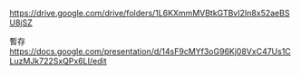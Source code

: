 https://drive.google.com/drive/folders/1L6KXmmMVBtkGTBvI2In8x52aeBSU8jSZ

暫存
https://docs.google.com/presentation/d/14sF9cMYf3oG96Kj08VxC47Us1CLuzMJk722SxQPx6LI/edit 
